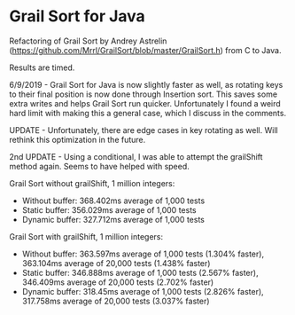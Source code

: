 # Grail Sort for Java
Refactoring of Grail Sort by Andrey Astrelin (https://github.com/Mrrl/GrailSort/blob/master/GrailSort.h) from C to Java.

Results are timed.

6/9/2019 -
Grail Sort for Java is now slightly faster as well, as rotating keys to their final position is now done through Insertion sort. This saves some extra writes and helps Grail Sort run quicker. Unfortunately I found a weird hard limit with making this a general case, which I discuss in the comments.

UPDATE - Unfortunately, there are edge cases in key rotating as well. Will rethink this optimization in the future.

2nd UPDATE - Using a conditional, I was able to attempt the grailShift method again. Seems to have helped with speed.

Grail Sort without grailShift, 1 million integers:
- Without buffer: 368.402ms average of 1,000 tests
- Static buffer: 356.029ms average of 1,000 tests
- Dynamic buffer: 327.712ms average of 1,000 tests

Grail Sort with grailShift, 1 million integers:
- Without buffer: 363.597ms average of 1,000 tests (1.304% faster), 363.104ms average of 20,000 tests (1.438% faster)
- Static buffer: 346.888ms average of 1,000 tests (2.567% faster), 346.409ms average of 20,000 tests (2.702% faster)
- Dynamic buffer: 318.45ms average of 1,000 tests (2.826% faster), 317.758ms average of 20,000 tests (3.037% faster)
